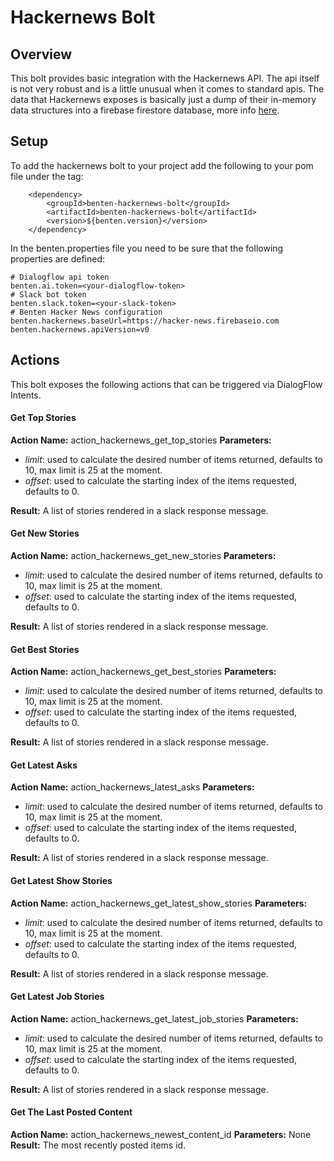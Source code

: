 # Hackernews Bolt

## Overview
This bolt provides basic integration with the Hackernews API. The api itself is not very robust and
is a little unusual when it comes to standard apis. The data that Hackernews exposes is basically just 
a dump of their in-memory data structures into a firebase firestore database, more info 
[here](https://github.com/HackerNews/API).

## Setup
To add the hackernews bolt to your project add the following to your pom file under the <dependencies> tag:

        <dependency>
            <groupId>benten-hackernews-bolt</groupId>
            <artifactId>benten-hackernews-bolt</artifactId>
            <version>${benten.version}</version>
        </dependency>

In the benten.properties file you need to be sure that the following properties are defined:

    # Dialogflow api token
    benten.ai.token=<your-dialogflow-token>
    # Slack bot token
    benten.slack.token=<your-slack-token>
    # Benten Hacker News configuration
    benten.hackernews.baseUrl=https://hacker-news.firebaseio.com
    benten.hackernews.apiVersion=v0


## Actions
This bolt exposes the following actions that can be triggered via DialogFlow Intents.

#### Get Top Stories
**Action Name:** action_hackernews_get_top_stories
**Parameters:**

- _limit_: used to calculate the desired number of items returned, defaults to 10, max limit is 25 at the moment.
- _offset_: used to calculate the starting index of the items requested, defaults to 0.

**Result:** A list of stories rendered in a slack response message.

#### Get New Stories
**Action Name:** action_hackernews_get_new_stories
**Parameters:**
- _limit_: used to calculate the desired number of items returned, defaults to 10, max limit is 25 at the moment.
- _offset_: used to calculate the starting index of the items requested, defaults to 0.

**Result:** A list of stories rendered in a slack response message.

#### Get Best Stories
**Action Name:** action_hackernews_get_best_stories
**Parameters:**
- _limit_: used to calculate the desired number of items returned, defaults to 10, max limit is 25 at the moment.
- _offset_: used to calculate the starting index of the items requested, defaults to 0.

**Result:** A list of stories rendered in a slack response message.

#### Get Latest Asks
**Action Name:** action_hackernews_latest_asks
**Parameters:**
- _limit_: used to calculate the desired number of items returned, defaults to 10, max limit is 25 at the moment.
- _offset_: used to calculate the starting index of the items requested, defaults to 0.

**Result:** A list of stories rendered in a slack response message.

#### Get Latest Show Stories
**Action Name:** action_hackernews_get_latest_show_stories
**Parameters:**
- _limit_: used to calculate the desired number of items returned, defaults to 10, max limit is 25 at the moment.
- _offset_: used to calculate the starting index of the items requested, defaults to 0.

**Result:** A list of stories rendered in a slack response message.

#### Get Latest Job Stories
**Action Name:** action_hackernews_get_latest_job_stories
**Parameters:**
- _limit_: used to calculate the desired number of items returned, defaults to 10, max limit is 25 at the moment.
- _offset_: used to calculate the starting index of the items requested, defaults to 0.

**Result:** A list of stories rendered in a slack response message.

#### Get The Last Posted Content
**Action Name:** action_hackernews_newest_content_id
**Parameters:** None
**Result:** The most recently posted items id.
